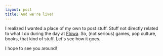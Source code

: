 ```yaml
---
layout: post
title: And we're live!
---
```


I realized I wanted a place of my own to post stuff. Stuff not directly related to what I do during the day at [Flowa](https://www.flowa.fi/). So, (not serious) games, pop culture, books, that kind of stuff. Let's see how it goes.

I hope to see you around!
